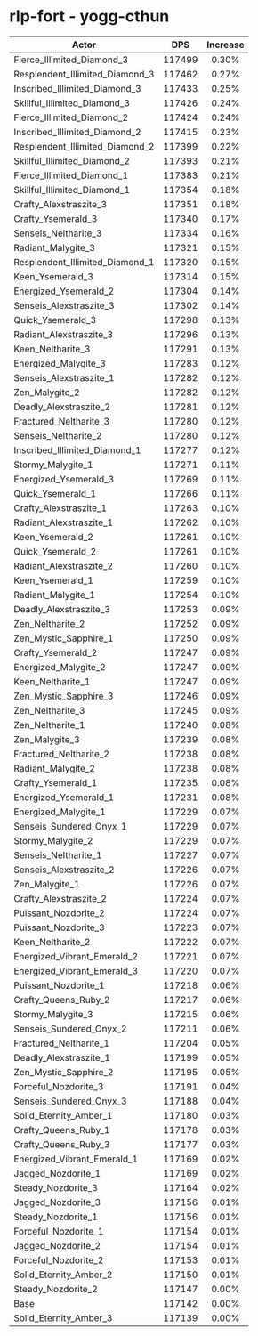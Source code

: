 # rlp-fort - yogg-cthun
| Actor | DPS | Increase |
|---|:---:|:---:|
|Fierce_Illimited_Diamond_3|117499|0.30%|
|Resplendent_Illimited_Diamond_3|117462|0.27%|
|Inscribed_Illimited_Diamond_3|117433|0.25%|
|Skillful_Illimited_Diamond_3|117426|0.24%|
|Fierce_Illimited_Diamond_2|117424|0.24%|
|Inscribed_Illimited_Diamond_2|117415|0.23%|
|Resplendent_Illimited_Diamond_2|117399|0.22%|
|Skillful_Illimited_Diamond_2|117393|0.21%|
|Fierce_Illimited_Diamond_1|117383|0.21%|
|Skillful_Illimited_Diamond_1|117354|0.18%|
|Crafty_Alexstraszite_3|117351|0.18%|
|Crafty_Ysemerald_3|117340|0.17%|
|Senseis_Neltharite_3|117334|0.16%|
|Radiant_Malygite_3|117321|0.15%|
|Resplendent_Illimited_Diamond_1|117320|0.15%|
|Keen_Ysemerald_3|117314|0.15%|
|Energized_Ysemerald_2|117304|0.14%|
|Senseis_Alexstraszite_3|117302|0.14%|
|Quick_Ysemerald_3|117298|0.13%|
|Radiant_Alexstraszite_3|117296|0.13%|
|Keen_Neltharite_3|117291|0.13%|
|Energized_Malygite_3|117283|0.12%|
|Senseis_Alexstraszite_1|117282|0.12%|
|Zen_Malygite_2|117282|0.12%|
|Deadly_Alexstraszite_2|117281|0.12%|
|Fractured_Neltharite_3|117280|0.12%|
|Senseis_Neltharite_2|117280|0.12%|
|Inscribed_Illimited_Diamond_1|117277|0.12%|
|Stormy_Malygite_1|117271|0.11%|
|Energized_Ysemerald_3|117269|0.11%|
|Quick_Ysemerald_1|117266|0.11%|
|Crafty_Alexstraszite_1|117263|0.10%|
|Radiant_Alexstraszite_1|117262|0.10%|
|Keen_Ysemerald_2|117261|0.10%|
|Quick_Ysemerald_2|117261|0.10%|
|Radiant_Alexstraszite_2|117260|0.10%|
|Keen_Ysemerald_1|117259|0.10%|
|Radiant_Malygite_1|117254|0.10%|
|Deadly_Alexstraszite_3|117253|0.09%|
|Zen_Neltharite_2|117252|0.09%|
|Zen_Mystic_Sapphire_1|117250|0.09%|
|Crafty_Ysemerald_2|117247|0.09%|
|Energized_Malygite_2|117247|0.09%|
|Keen_Neltharite_1|117247|0.09%|
|Zen_Mystic_Sapphire_3|117246|0.09%|
|Zen_Neltharite_3|117245|0.09%|
|Zen_Neltharite_1|117240|0.08%|
|Zen_Malygite_3|117239|0.08%|
|Fractured_Neltharite_2|117238|0.08%|
|Radiant_Malygite_2|117238|0.08%|
|Crafty_Ysemerald_1|117235|0.08%|
|Energized_Ysemerald_1|117231|0.08%|
|Energized_Malygite_1|117229|0.07%|
|Senseis_Sundered_Onyx_1|117229|0.07%|
|Stormy_Malygite_2|117229|0.07%|
|Senseis_Neltharite_1|117227|0.07%|
|Senseis_Alexstraszite_2|117226|0.07%|
|Zen_Malygite_1|117226|0.07%|
|Crafty_Alexstraszite_2|117224|0.07%|
|Puissant_Nozdorite_2|117224|0.07%|
|Puissant_Nozdorite_3|117223|0.07%|
|Keen_Neltharite_2|117222|0.07%|
|Energized_Vibrant_Emerald_2|117221|0.07%|
|Energized_Vibrant_Emerald_3|117220|0.07%|
|Puissant_Nozdorite_1|117218|0.06%|
|Crafty_Queens_Ruby_2|117217|0.06%|
|Stormy_Malygite_3|117215|0.06%|
|Senseis_Sundered_Onyx_2|117211|0.06%|
|Fractured_Neltharite_1|117204|0.05%|
|Deadly_Alexstraszite_1|117199|0.05%|
|Zen_Mystic_Sapphire_2|117195|0.05%|
|Forceful_Nozdorite_3|117191|0.04%|
|Senseis_Sundered_Onyx_3|117188|0.04%|
|Solid_Eternity_Amber_1|117180|0.03%|
|Crafty_Queens_Ruby_1|117178|0.03%|
|Crafty_Queens_Ruby_3|117177|0.03%|
|Energized_Vibrant_Emerald_1|117169|0.02%|
|Jagged_Nozdorite_1|117169|0.02%|
|Steady_Nozdorite_3|117164|0.02%|
|Jagged_Nozdorite_3|117156|0.01%|
|Steady_Nozdorite_1|117156|0.01%|
|Forceful_Nozdorite_1|117154|0.01%|
|Jagged_Nozdorite_2|117154|0.01%|
|Forceful_Nozdorite_2|117153|0.01%|
|Solid_Eternity_Amber_2|117150|0.01%|
|Steady_Nozdorite_2|117147|0.00%|
|Base|117142|0.00%|
|Solid_Eternity_Amber_3|117139|0.00%|
